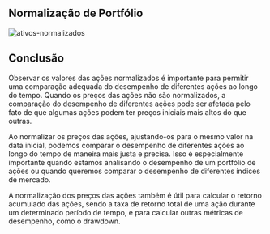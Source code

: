 ## Normalização de Portfólio

![ativos-normalizados](https://user-images.githubusercontent.com/104107851/225346290-65db8bb1-e6f1-484a-8a2d-839d31f92942.png)

## Conclusão 

Observar os valores das ações normalizados é importante para permitir uma comparação adequada do desempenho de diferentes ações ao longo do tempo. Quando os preços das ações não são normalizados, a comparação do desempenho de diferentes ações pode ser afetada pelo fato de que algumas ações podem ter preços iniciais mais altos do que outras.

Ao normalizar os preços das ações, ajustando-os para o mesmo valor na data inicial, podemos comparar o desempenho de diferentes ações ao longo do tempo de maneira mais justa e precisa. Isso é especialmente importante quando estamos analisando o desempenho de um portfólio de ações ou quando queremos comparar o desempenho de diferentes índices de mercado.

A normalização dos preços das ações também é útil para calcular o retorno acumulado das ações, sendo a taxa de retorno total de uma ação durante um determinado período de tempo, e para calcular outras métricas de desempenho, como o drawdown.
